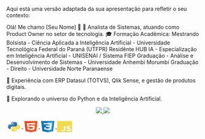 
Aqui está uma versão adaptada da sua apresentação para refletir o seu contexto:

Olá! Me chamo [Seu Nome] 👋
🔭 Analista de Sistemas, atuando como Product Owner no setor de tecnologia.
🎓 Formação Acadêmica:
Mestrando Bolsista - Ciência Aplicada a Inteligência Artificial - Universidade Tecnológica Federal do Paraná (UTFPR)
Residênte HUB IA - Especialização em Inteligência Artificial - UNISENAI / Sistema FIEP
Graduação - Análise e Desenvolvimento de Sistemas - Universidade Anhembi Morumbi
Graduação - Direito - Universidade Norte Paranaense

🌟 Experiência com ERP Datasul (TOTVS), Qlik Sense, e gestão de produtos digitais.

🤖 Explorando o universo do Python e da Inteligência Artificial.


<div align="center"> <a href="https://github.com/SeuUsuario"> <img height="180em" src="https://github-readme-stats.vercel.app/api?username=SeuUsuario&show_icons=true&theme=dark&include_all_commits=true&count_private=true"/> <img height="180em" src="https://github-readme-stats.vercel.app/api/top-langs/?username=SeuUsuario&layout=compact&langs_count=7&theme=dark"/> </div> <div style="display: inline_block"><br> <img align="center" alt="Python" height="30" width="40" src="https://raw.githubusercontent.com/devicons/devicon/master/icons/python/python-original.svg"> <img align="center" alt="HTML" height="30" width="40" src="https://raw.githubusercontent.com/devicons/devicon/master/icons/html5/html5-original.svg"> <img align="center" alt="CSS" height="30" width="40" src="https://raw.githubusercontent.com/devicons/devicon/master/icons/css3/css3-original.svg"> <img align="center" alt="JavaScript" height="30" width="40" src="https://raw.githubusercontent.com/devicons/devicon/master/icons/javascript/javascript-plain.svg"> </div>

